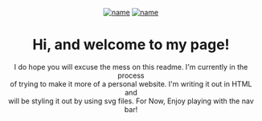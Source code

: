 <div align="center">

  [![name](https://img.icons8.com/stickers/100/000000/home.png)](README.md) [![name](https://img.icons8.com/stickers/100/000000/user-male-circle.png)](README2.md)
   <!-- [![name](https://img.icons8.com/stickers/100/000000/opened-folder.png)](README.md) -->

</div>

<body align="center">
<h1>Hi, and welcome to my page!</h2>

<p>
    I do hope you will excuse the mess on this readme. I'm currently in the process<br />
    of trying to make it more of a personal website. I'm writing it out in HTML and<br />
    will be styling it out by using svg files. For Now, Enjoy playing with the nav bar!

</p>
</body>




